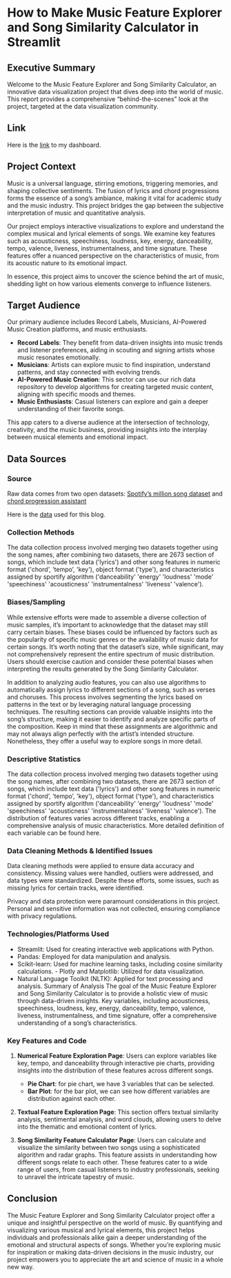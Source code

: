 # How to Make Music Feature Explorer and Song Similarity Calculator in Streamlit

## Executive Summary
Welcome to the Music Feature Explorer and Song Similarity Calculator, an innovative data visualization project that dives deep into the world of music. This report provides a comprehensive “behind-the-scenes” look at the project, targeted at the data visualization community.

## Link
Here is the [link](https://similarity-calculator-dashboard.streamlit.app/) to my dashboard.

## Project Context
Music is a universal language, stirring emotions, triggering memories, and shaping collective sentiments. The fusion of lyrics and chord progressions forms the essence of a song’s ambiance, making it vital for academic study and the music industry. This project bridges the gap between the subjective interpretation of music and quantitative analysis.

Our project employs interactive visualizations to explore and understand the complex musical and lyrical elements of songs. We examine key features such as acousticness, speechiness, loudness, key, energy, danceability, tempo, valence, liveness, instrumentalness, and time signature. These features offer a nuanced perspective on the characteristics of music, from its acoustic nature to its emotional impact.

In essence, this project aims to uncover the science behind the art of music, shedding light on how various elements converge to influence listeners.

## Target Audience
Our primary audience includes Record Labels, Musicians, AI-Powered Music Creation platforms, and music enthusiasts.

- **Record Labels**: They benefit from data-driven insights into music trends and listener preferences, aiding in scouting and signing artists whose music resonates emotionally.
- **Musicians**: Artists can explore music to find inspiration, understand patterns, and stay connected with evolving trends.
- **AI-Powered Music Creation**: This sector can use our rich data repository to develop algorithms for creating targeted music content, aligning with specific moods and themes.
- **Music Enthusiasts**: Casual listeners can explore and gain a deeper understanding of their favorite songs.

This app caters to a diverse audience at the intersection of technology, creativity, and the music business, providing insights into the interplay between musical elements and emotional impact.

## Data Sources

### Source
Raw data comes from two open datasets: [Spotify’s million song dataset](https://www.kaggle.com/datasets/notshrirang/spotify-million-song-dataset) and [chord progression assistant](https://github.com/jhamer90811/chord_progression_assistant)

Here is the [data](https://drive.google.com/file/d/1PAOgpCD7hJ0ddUF729vTg1rHsCgpjY8n/view?usp=drive_link) used for this blog.

### Collection Methods
The data collection process involved merging two datasets together using the song names, after combining two datasets, there are 2673 section of songs, which include text data ('lyrics') and other song features in numeric format ('chord’, 'tempo’, 'key'), object format ('type'), and characteristics assigned by sportify algorithm ('danceability' 'energy' 'loudness' 'mode' 'speechiness' 'acousticness' 'instrumentalness' 'liveness' 'valence').

### Biases/Sampling
While extensive efforts were made to assemble a diverse collection of music samples, it’s important to acknowledge that the dataset may still carry certain biases. These biases could be influenced by factors such as the popularity of specific music genres or the availability of music data for certain songs. It’s worth noting that the dataset’s size, while significant, may not comprehensively represent the entire spectrum of music distribution. Users should exercise caution and consider these potential biases when interpreting the results generated by the Song Similarity Calculator.

In addition to analyzing audio features, you can also use algorithms to automatically assign lyrics to different sections of a song, such as verses and choruses. This process involves segmenting the lyrics based on patterns in the text or by leveraging natural language processing techniques. The resulting sections can provide valuable insights into the song’s structure, making it easier to identify and analyze specific parts of the composition. Keep in mind that these assignments are algorithmic and may not always align perfectly with the artist’s intended structure. Nonetheless, they offer a useful way to explore songs in more detail.

### Descriptive Statistics
The data collection process involved merging two datasets together using the song names, after combining two datasets, there are 2673 section of songs, which include text data ('lyrics') and other song features in numeric format ('chord’, 'tempo’, 'key'), object format ('type'), and characteristics assigned by sportify algorithm ('danceability' 'energy' 'loudness' 'mode' 'speechiness' 'acousticness' 'instrumentalness' 'liveness' 'valence'). The distribution of features varies across different tracks, enabling a comprehensive analysis of music characteristics. More detailed definition of each variable can be found here.
   
### Data Cleaning Methods & Identified Issues
Data cleaning methods were applied to ensure data accuracy and consistency. Missing values were handled, outliers were addressed, and data types were standardized. Despite these efforts, some issues, such as missing lyrics for certain tracks, were identified.

Privacy and data protection were paramount considerations in this project. Personal and sensitive information was not collected, ensuring compliance with privacy regulations.

### Technologies/Platforms Used
- Streamlit: Used for creating interactive web applications with Python.
- Pandas: Employed for data manipulation and analysis.
- Scikit-learn: Used for machine learning tasks, including cosine similarity calculations. - Plotly and Matplotlib: Utilized for data visualization.
- Natural Language Toolkit (NLTK): Applied for text processing and analysis.
Summary of Analysis
The goal of the Music Feature Explorer and Song Similarity Calculator is to provide a holistic view of music through data-driven insights. Key variables, including acousticness, speechiness, loudness, key, energy, danceability, tempo, valence, liveness, instrumentalness, and time signature, offer a comprehensive understanding of a song’s characteristics.

### Key Features and Code
1. **Numerical Feature Exploration Page**: Users can explore variables like key, tempo, and danceability through interactive pie charts, providing insights into the distribution of these features across different songs.

    - **Pie Chart**: for pie chart, we have 3 variables that can be selected.
    - **Bar Plot**: for the bar plot, we can see how different variables are distribution
against each other.

2. **Textual Feature Exploration Page**: This section offers textual similarity analysis, sentimental analysis, and word clouds, allowing users to delve into the thematic and emotional content of lyrics.

3. **Song Similarity Feature Calculator Page**: Users can calculate and visualize the similarity between two songs using a sophisticated algorithm and radar graphs. This feature assists in understanding how different songs relate to each other.
 These features cater to a wide range of users, from casual listeners to industry professionals, seeking to unravel the intricate tapestry of music.

## Conclusion
The Music Feature Explorer and Song Similarity Calculator project offer a unique and insightful perspective on the world of music. By quantifying and visualizing various musical and lyrical elements, this project helps individuals and professionals alike gain a deeper understanding of the emotional and structural aspects of songs. Whether you’re exploring music for inspiration or making data-driven decisions in the music industry, our project empowers you to appreciate the art and science of music in a whole new way.
